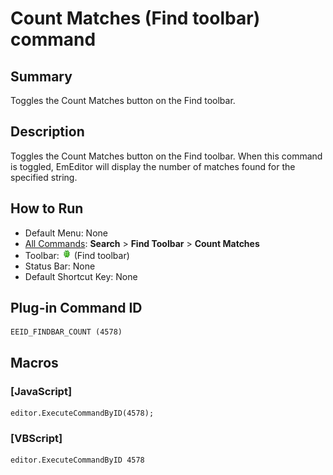 # Count Matches (Find toolbar) command

## Summary

Toggles the Count Matches button on the Find toolbar.

## Description

Toggles the Count Matches button on the Find toolbar. When this command is toggled, EmEditor will display the number of matches found for the specified string.

## How to Run

- Default Menu: None
- [All Commands](../tools/all_commands): **Search**
\> **Find Toolbar** \> **Count Matches**
- Toolbar: ![](../../images/find_count.png) (Find toolbar)
- Status Bar: None
- Default Shortcut Key: None

## Plug-in Command ID

```
EEID_FINDBAR_COUNT (4578)
```

## Macros

### \[JavaScript\]

```
editor.ExecuteCommandByID(4578);
```

### \[VBScript\]

```
editor.ExecuteCommandByID 4578
```
